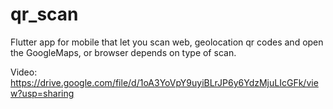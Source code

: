 # qr_scan

Flutter app for mobile that let you scan web, geolocation qr codes and open the GoogleMaps, or browser depends on type of scan.

Video: https://drive.google.com/file/d/1oA3YoVpY9uyiBLrJP6y6YdzMjuLIcGFk/view?usp=sharing
